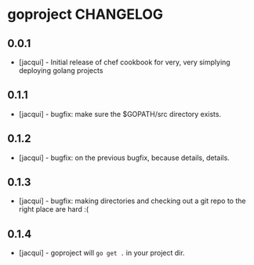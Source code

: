 goproject CHANGELOG
=====================

0.0.1
-----
- [jacqui] - Initial release of chef cookbook for very, very simplying deploying golang projects

0.1.1
-----
- [jacqui] - bugfix: make sure the $GOPATH/src directory exists.

0.1.2
-----
- [jacqui] - bugfix: on the previous bugfix, because details, details.

0.1.3
-----
- [jacqui] - bugfix: making directories and checking out a git repo to the right place are hard :(

0.1.4
-----
- [jacqui] - goproject will `go get .` in your project dir.
